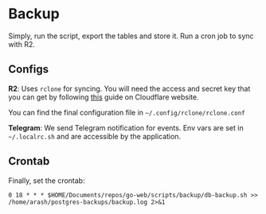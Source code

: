 # Backup

Simply, run the script, export the tables and store it.
Run a cron job to sync with R2.

## Configs

__R2__:
Uses `rclone` for syncing. You will need the access and secret key that you can get by following [this](https://developers.cloudflare.com/r2/examples/rclone/) guide on Cloudflare website.

You can find the final configuration file in `~/.config/rclone/rclone.conf`

__Telegram__:
We send Telegram notification for events.
Env vars are set in `~/.localrc.sh` and are accessible by the application.

## Crontab

Finally, set the crontab:

`0 18 * * * $HOME/Documents/repos/go-web/scripts/backup/db-backup.sh >> /home/arash/postgres-backups/backup.log 2>&1`

